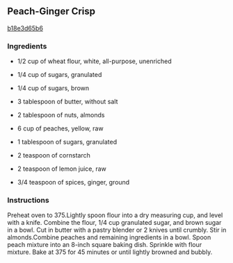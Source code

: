 ## Peach-Ginger Crisp

[b18e3d65b6](http://www.myrecipes.com/recipe/peach-ginger-crisp)

### Ingredients

 - 1/2 cup of wheat flour, white, all-purpose, unenriched

 - 1/4 cup of sugars, granulated

 - 1/4 cup of sugars, brown

 - 3 tablespoon of butter, without salt

 - 2 tablespoon of nuts, almonds

 - 6 cup of peaches, yellow, raw

 - 1 tablespoon of sugars, granulated

 - 2 teaspoon of cornstarch

 - 2 teaspoon of lemon juice, raw

 - 3/4 teaspoon of spices, ginger, ground

### Instructions

Preheat oven to 375.Lightly spoon flour into a dry measuring cup, and level with a knife. Combine the flour, 1/4 cup granulated sugar, and brown sugar in a bowl. Cut in butter with a pastry blender or 2 knives until crumbly. Stir in almonds.Combine peaches and remaining ingredients in a bowl. Spoon peach mixture into an 8-inch square baking dish. Sprinkle with flour mixture. Bake at 375 for 45 minutes or until lightly browned and bubbly.